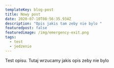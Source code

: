 ```yaml
---
templateKey: blog-post
title: Nowy post
date: 2020-07-10T08:56:35.934Z
description: "Opis jakis tam zeby nie bylo "
featuredpost: false
featuredimage: /img/emergency-exit.png
tags:
  - test
  - jedzenie
---
```

Test opisu. Tutaj wrzucamy jakis opis zeby nie bylo